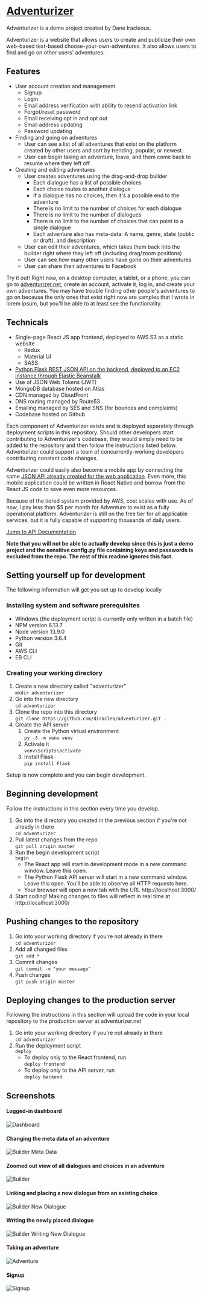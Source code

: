 # [Adventurizer](https://adventurizer.net)

Adventurizer is a demo project created by Dane Iracleous. 

Adventurizer is a website that allows users to create and publicize their own web-based text-based choose-your-own-adventures. It also allows users to find and go on other users' adventures.

## Features

  * User account creation and management
    * Signup
    * Login
    * Email address verification with ability to resend activation link
    * Forgot/reset password
    * Email receiving opt in and opt out
    * Email address updating
    * Password updating
  * Finding and going on adventures
    * User can see a list of all adventures that exist on the platform created by other users and sort by trending, popular, or newest. 
    * User can begin taking an adventure, leave, and them come back to resume where they left off.
  * Creating and editing adventures
    * User creates adventures using the drag-and-drop builder
      * Each dialogue has a list of possible choices
      * Each choice routes to another dialogue
      * If a dialogue has no choices, then it's a possible end to the adventure
      * There is no limit to the number of choices for each dialogue
      * There is no limit to the number of dialogues
      * There is no limit to the number of choices that can point to a single dialogue
      * Each adventure also has meta-data: A name, genre, state (public or draft), and description
    * User can edit their adventures, which takes them back into the builder right where they left off (including drag/zoom positions)
    * User can see how many other users have gone on their adventures
    * User can share their adventures to Facebook

Try it out! Right now, on a desktop computer, a tablet, or a phone, you can go to [adventurizer.net](https://adventurizer.net), create an account, activate it, log in, and create your own adventures. You may have trouble finding other people's adventures to go on because the only ones that exist right now are samples that I wrote in lorem ipsum, but you'll be able to at least see the functionality.

## Technicals

  * Single-page React JS app frontend, deployed to AWS S3 as a static website
    * Redux
    * Material UI
    * SASS
  * [Python Flask REST JSON API on the backend, deployed to an EC2 instance through Elastic Beanstalk](backend)
  * Use of JSON Web Tokens (JWT)
  * MongoDB database hosted on Atlas
  * CDN managed by CloudFront
  * DNS routing managed by Route53
  * Emailing managed by SES and SNS (for bounces and complaints)
  * Codebase hosted on Github

Each component of Adventurizer exists and is deployed separately through deployment scripts in this repository. Should other developers start contributing to Adventurizer's codebase, they would simply need to be added to the repository and then follow the instructions listed below. Adventurizer could support a team of concurrently-working developers contributing constant code changes.

Adventurizer could easily also become a mobile app by connecting the same [JSON API already created for the web application](backend). Even more, this mobile application could be written in React Native and borrow from the React JS code to save even more resources.

Because of the tiered system provided by AWS, cost scales with use. As of now, I pay less than $5 per month for Adventure to exist as a fully operational platform. Adventurizer is still on the free tier for all applicable services, but it is fully capable of supporting thousands of daily users.

[Jump to API Documentation](backend)

**Note that you will not be able to actually develop since this is just a demo project and the sensitive config.py file containing keys and passwords is excluded from the repo. The rest of this readme ignores this fact.**

## Setting yourself up for development

The following information will get you set up to develop locally

### Installing system and software prerequisites

  * Windows (the deployment script is currently only written in a batch file)
  * NPM version 6.13.7
  * Node version 13.9.0
  * Python version 3.6.4
  * Git
  * AWS CLI
  * EB CLI

### Creating your working directory

  1. Create a new directory called "adventurizer" <br/>`mkdir adventurizer`
  1. Go into the new directory <br/>`cd adventurizer`
  1. Clone the repo into this directory <br/>`git clone https://github.com/diracleo/adventurizer.git .`
  1. Create the API server
      1. Create the Python virtual environment <br/>`py -3 -m venv venv`
      1. Activate it <br/>`venv\Scripts\activate`
      1. Install Flask <br/>`pip install Flask`

Setup is now complete and you can begin development.

## Beginning development

Follow the instructions in this section every time you develop.

  1. Go into the directory you created in the previous section if you're not already in there <br/>`cd adventurizer`
  1. Pull latest changes from the repo <br/>`git pull origin master`
  1. Run the begin development script <br/>`begin`
      * The React app will start in development mode in a new command window. Leave this open.
      * The Python Flask API server will start in a new command window. Leave this open. You'll be able to observe all HTTP requests here.
      * Your browser will open a new tab with the URL http://localhost:3000/
  1. Start coding! Making changes to files will reflect in real time at http://localhost:3000/

## Pushing changes to the repository

  1. Go into your working directory if you're not already in there <br/>`cd adventurizer`
  1. Add all changed files <br/>`git add *`
  1. Commit changes <br/>`git commit -m "your message"`
  1. Push changes <br/>`git push origin master`

## Deploying changes to the production server

Following the instructions in this section will upload the code in your local repository to the production server at adventurizer.net

  1. Go into your working directory if you're not already in there <br/>`cd adventurizer`
  1. Run the deployment script <br/>`deploy`
      * To deploy only to the React frontend, run <br/>`deploy frontend`
      * To deploy only to the API server, run <br/>`deploy backend`

## Screenshots

#### Logged-in dashboard 
![Dashboard](promo/dashboard.jpg)

#### Changing the meta data of an adventure
![Builder Meta Data](promo/builder-meta-data.jpg)

#### Zoomed out view of all dialogues and choices in an adventure
![Builder](promo/builder.jpg)

#### Linking and placing a new dialogue from an existing choice
![Builder New Dialogue](promo/builder-new-dialogue.jpg)

#### Writing the newly placed dialogue
![Builder Writing New Dialogue](promo/builder-new-dialogue-writing.jpg)

#### Taking an adventure
![Adventure](promo/taking-adventure.jpg)

#### Signup
![Signup](promo/signup.jpg)